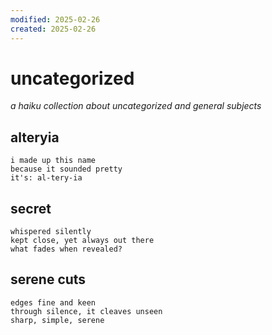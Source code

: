 ```yaml
---
modified: 2025-02-26
created: 2025-02-26
---
```

# uncategorized

_a haiku collection about uncategorized and general subjects_

## alteryia

```
i made up this name
because it sounded pretty
it's: al-tery-ia
```

## secret

```
whispered silently
kept close, yet always out there
what fades when revealed?
```

## serene cuts

```
edges fine and keen
through silence, it cleaves unseen
sharp, simple, serene
```
